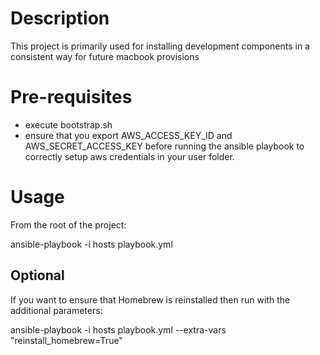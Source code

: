 # Description
This project is primarily used for installing development components in a consistent way for future macbook provisions

# Pre-requisites
 - execute bootstrap.sh
 - ensure that you export AWS_ACCESS_KEY_ID and AWS_SECRET_ACCESS_KEY before running the ansible playbook to correctly setup aws credentials in your user folder.


# Usage

From the root of the project:

ansible-playbook -i hosts playbook.yml

## Optional
If you want to ensure that Homebrew is reinstalled then run with the additional parameters:

ansible-playbook -i hosts playbook.yml --extra-vars "reinstall_homebrew=True" 
